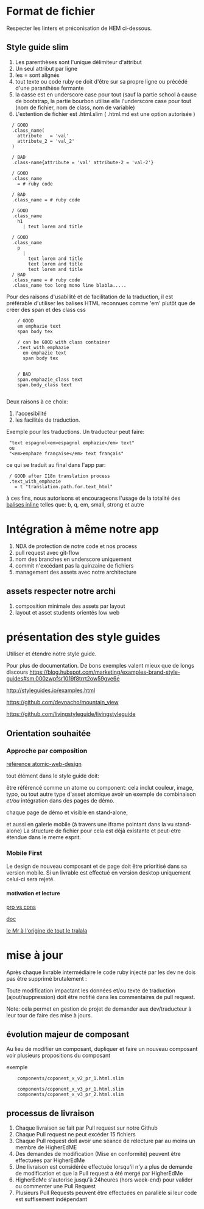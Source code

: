 # Format de fichier

Respecter les linters et préconisation de HEM ci-dessous.

## Style guide slim


1. Les parenthèses sont l'unique délimiteur d'attribut
1. Un seul attribut par ligne
1. les = sont alignés
1. tout texte ou code ruby ce doit d'être sur sa propre ligne ou précédé d'une paranthèse fermante
1. la casse est en underscore case pour tout (sauf la partie school à cause de bootstrap, la partie bourbon utilise elle l'underscore case pour tout (nom de fichier, nom de class, nom de variable)
1. L'extention de fichier est .html.slim ( .html.md est une option autorisée )

  ```slim
    / GOOD
    .class_name(
      attribute   = 'val'
      attribute_2 = 'val_2'
    )

    / BAD
    .class-name{attribute = 'val' attribute-2 = 'val-2'}

    / GOOD
    .class_name
      = # ruby code

    / BAD
    .class_name = # ruby code

    / GOOD
    .class_name
      h1
        | text lorem and title

    / GOOD
    .class_name
      p
        |
          text lorem and title
          text lorem and title
          text lorem and title
    / BAD
    .class_name = # ruby code
    .class_name too long mono line blabla.....

   ```
   
   Pour des raisons d'usabilité et de facilitation de la traduction, il est préférable d'utiliser les balises HTML reconnues comme 'em' plutôt que de créer des span et des class css

```slim
    / GOOD
    em emphazie text
    span body tex

    / can be GOOD with class container
    .text_with_emphazie
      em emphazie text
      span body tex


    / BAD
    span.emphazie_class text
    span.body_class text
   
   ```
   
   Deux raisons à ce choix:
   1. l'accesibilité 
   2. les facilités de traduction.
   
   Exemple pour les traductions. Un traducteur peut faire: 
   ```
    "text espagnol<em>espagnol emphazie</em> text"
    ou
    "<em>emphaze française</em> text français"
   ```
   ce qui se traduit au final dans l'app par:
   
   ```slim
    / GOOD after I18n translation process
    .text_with_emphazie
      = t "translation.path.for.text_html"
   ```
   
   à ces fins, nous autorisons et encourageons l'usage de la totalité des 
   [balises inline](https://developer.mozilla.org/en-US/docs/Web/HTML/Inline_elements)
   telles que: b, q, em, small, strong et autre


# Intégration à même notre app

1. NDA de protection de notre code et nos process
1. pull request avec git-flow
1. nom des branches en underscore uniquement
1. commit n'excédant pas la quinzaine de fichiers
1. management des assets avec notre architecture

## assets respecter notre archi

1. composition minimale des assets par layout
1. layout et asset students orientés low web


# présentation des style guides
Utiliser et étendre notre style guide.

Pour plus de documentation.
De bons exemples valent mieux que de longs discours
https://blog.hubspot.com/marketing/examples-brand-style-guides#sm.000zwpfsr1019f8trrt2ow59gve6e

http://styleguides.io/examples.html

https://github.com/devnacho/mountain_view

https://github.com/livingstyleguide/livingstyleguide

## Orientation souhaitée

### Approche par composition

[référence atomic-web-design](http://bradfrost.com/blog/post/atomic-web-design/)


tout élément dans le style guide doit:


être référencé comme un atome ou component:
cela inclut couleur, image, typo, ou tout autre type d'asset atomique
avoir un exemple de combinaison *et/ou* intégration dans des pages de démo.

chaque page de démo et visible en stand-alone,

et aussi en galerie mobile (à travers une iframe pointant dans la vu stand-alone)
La structure de fichier pour cela est déjà existante et peut-etre étendue dans le meme esprit.

### Mobile First

Le design de nouveau composant et de page doit être prioritisé dans sa version mobile.
Si un livrable est effectué en version desktop uniquement celui-ci sera rejeté.

#### motivation et lecture

[pro vs cons](https://codemyviews.com/blog/mobilefirst)

[doc](http://www.uxmatters.com/mt/archives/2012/03/mobile-first-what-does-it-mean.php)

[le Mr à l'origine de tout le tralala](http://www.lukew.com/resources/mobile_first.asp)




# mise à jour

Après chaque livrable intermédiaire le code ruby injecté par les dev
ne dois pas être supprimé brutalement :

Toute modification impactant les données et/ou texte de traduction (ajout/suppression)
doit être notifié dans les commentaires de pull request.

Note: cela permet en gestion de projet de demander aux dev/traducteur à leur tour de faire des mise à jours.

## évolution majeur de composant

Au lieu de modifier un composant, dupliquer et faire un nouveau composant voir plusieurs propositions du composant

exemple

```
    components/coponent_x_v2_pr_1.html.slim

    components/coponent_x_v3_pr_1.html.slim
    components/coponent_x_v3_pr_2.html.slim
```

## processus de livraison

1. Chaque livraison se fait par Pull request sur notre Github
1. Chaque Pull request ne peut excéder 15 fichiers
1. Chaque Pull request doit avoir une séance de relecture par au moins un membre de HigherEdME
1. Des demandes de modification (Mise en conformité) peuvent être effectuées par HigherEdMe
1. Une livraison est considérée effectuée lorsqu'il n'y a plus de demande de modification et que la Pull request a été mergé par HigherEdMe
1. HigherEdMe s'autorise jusqu'à 24heures (hors week-end) pour valider ou commenter une Pull Request
1. Plusieurs Pull Requests peuvent être effectuées en parallèle si leur code est suffisement indépendant



